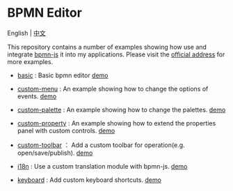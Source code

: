 # BPMN Editor

English | [中文][17]

This repository contains a number of examples showing how use and integrate [bpmn-js][16] it into my applications.
Please visit the [official address][15] for more examples.


- [basic][1] : Basic bpmn editor  [demo][8]
- [custom-menu][2] : An example showing how to change the options of events.  [demo][9]
- [custom-palette][3] : An example showing how to change the palettes.  [demo][10]
- [custom-property][4] : An example showing how to extend the properties panel with custom controls.  [demo][11]
- [custom-toolbar][5] ： Add a custom toolbar for operation(e.g. open/save/publish).   [demo][12]
- [i18n][6] : Use a custom translation module with bpmn-js.  [demo][13]
- [keyboard][7] : Add custom keyboard shortcuts.  [demo][14]


  [1]: https://github.com/imdwpeng/bpmn-editor/blob/master/basic/src/containers
  [2]: https://github.com/imdwpeng/bpmn-editor/blob/master/custom-menu/src/containers
  [3]: https://github.com/imdwpeng/bpmn-editor/blob/master/custom-palette/src/containers
  [4]: https://github.com/imdwpeng/bpmn-editor/blob/master/custom-property/src/containers
  [5]: https://github.com/imdwpeng/bpmn-editor/blob/master/custom-toolbar/src/containers
  [6]: https://github.com/imdwpeng/bpmn-editor/blob/master/i18n/src/containers
  [7]: https://github.com/imdwpeng/bpmn-editor/blob/master/keyboard/src/containers
  [8]: https://dwpblog.site/bpmn-editor/basic/build/index.html
  [9]: https://dwpblog.site/bpmn-editor/custom-menu/build/index.html
  [10]: https://dwpblog.site/bpmn-editor/custom-palette/build/index.html
  [11]: https://dwpblog.site/bpmn-editor/custom-property/build/index.html
  [12]: https://dwpblog.site/bpmn-editor/custom-toolbar/build/index.html
  [13]: https://dwpblog.site/bpmn-editor/i18n/build/index.html
  [14]: https://dwpblog.site/bpmn-editor/keyboard/build/index.html
  [15]: https://github.com/bpmn-io/bpmn-js-examples
  [16]: https://github.com/bpmn-io/bpmn-js
  [17]: https://github.com/imdwpeng/bpmn-editor/blob/master/README_CN.md
